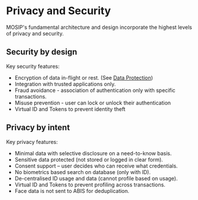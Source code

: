 # Privacy and Security

MOSIP's fundamental architecture and design incorporate the highest levels of privacy and security.

## Security by design

Key security features:

* Encryption of data in-flight or rest. (See [Data Protection](data-protection.md))
* Integration with trusted applications only.
* Fraud avoidance - association of authentication only with specific transactions.
* Misuse prevention - user can lock or unlock their authentication
* Virtual ID and Tokens to prevent identity theft

## Privacy by intent

Key privacy features:

* Minimal data with selective disclosure on a need-to-know basis.
* Sensitive data protected (not stored or logged in clear form).
* Consent support – user decides who can receive what credentials.
* No biometrics based search on database (only with ID).
* De-centralised ID usage and data (cannot profile based on usage).
* Virtual ID and Tokens to prevent profiling across transactions.
* Face data is not sent to ABIS for deduplication.
